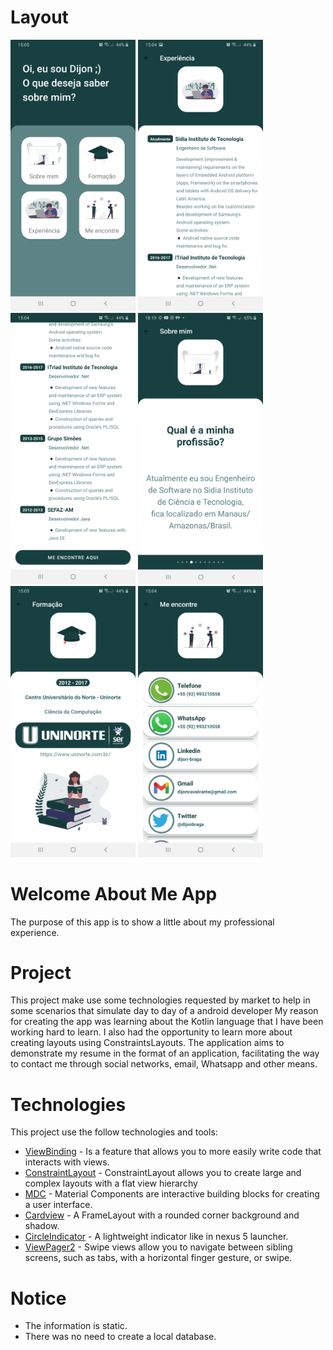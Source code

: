 # Layout

<img src="screenshot/home.jpg" width="200"> <img src="screenshot/experience_screen1.jpg" width="200"> <img src="screenshot/experience_screen2.jpg" width="200"> <img src="screenshot/aboutme_screen.jpg" width="200">
<img src="screenshot/degree_screen.jpg" width="200"> <img src="screenshot/findMe_screen.jpg" width="200">

# Welcome About Me App
The purpose of this app is to show a little about my professional experience.

# Project
This project make use some technologies requested by market to help in some scenarios that simulate day to day of a android developer 
My reason for creating the app was learning about the Kotlin language that I have been working hard to learn.
I also had the opportunity to learn more about creating layouts using ConstraintsLayouts.
The application aims to demonstrate my resume in the format of an application, facilitating the way to contact me through social networks, email, Whatsapp and other means.

# Technologies
This project use the follow technologies and tools:
- [ViewBinding](https://developer.android.com/topic/libraries/view-binding) - Is a feature that allows you to more easily write code that interacts with views.
- [ConstraintLayout](https://developer.android.com/training/constraint-layout) - ConstraintLayout allows you to create large and complex layouts with a flat view hierarchy
- [MDC](https://material.io/components?platform=android) - Material Components are interactive building blocks for creating a user interface.
- [Cardview](https://developer.android.com/guide/topics/ui/layout/cardview?hl=pt-br) - A FrameLayout with a rounded corner background and shadow.  
- [CircleIndicator](https://github.com/ongakuer/CircleIndicator/blob/master/README.md) - A lightweight indicator like in nexus 5 launcher.
- [ViewPager2](https://developer.android.com/jetpack/androidx/releases/viewpager2) - Swipe views allow you to navigate between sibling screens, such as tabs, with a horizontal finger gesture, or swipe.

# Notice
- The information is static.
- There was no need to create a local database.